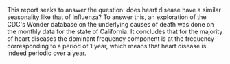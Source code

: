 This report seeks to answer the question: does heart disease have a similar seasonality like that of Influenza? To answer this, an exploration of the CDC's Wonder database on the underlying causes of death was done on the monthly data for the state of California. It concludes that for the majority of heart diseases the dominant frequency component is at the frequency corresponding to a period of 1 year, which means that heart disease is indeed periodic over a year.

